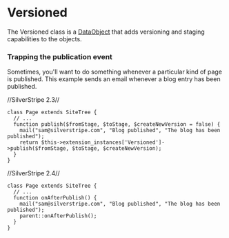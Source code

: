 # Versioned

The Versioned class is a [DataObject](http://api.silverstripe.org/trunk/sapphire/model/DataObject.html) that adds versioning and staging capabilities to the objects.

### Trapping the publication event
Sometimes, you'll want to do something whenever a particular kind of page is published.  This example sends an email whenever a blog entry has been published.

//SilverStripe 2.3//
~~~ {php}
class Page extends SiteTree {
  // ...
  function publish($fromStage, $toStage, $createNewVersion = false) {
    mail("sam@silverstripe.com", "Blog published", "The blog has been published");
    return $this->extension_instances['Versioned']->publish($fromStage, $toStage, $createNewVersion);
  }
}
~~~

//SilverStripe 2.4//
~~~ {php}
class Page extends SiteTree {
  // ...
  function onAfterPublish() {
    mail("sam@silverstripe.com", "Blog published", "The blog has been published");
    parent::onAfterPublish();
  }
}
~~~

